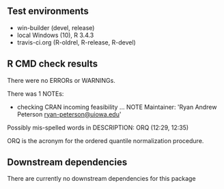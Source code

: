 ## Test environments 
- win-builder (devel, release)
- local Windows (10), R 3.4.3
- travis-ci.org (R-oldrel, R-release, R-devel)

## R CMD check results
There were no ERRORs or WARNINGs. 

There was 1 NOTEs:

* checking CRAN incoming feasibility ... NOTE
Maintainer: 'Ryan Andrew Peterson <ryan-peterson@uiowa.edu>'

Possibly mis-spelled words in DESCRIPTION:
  ORQ (12:29, 12:35)

ORQ is the acronym for the ordered quantile normalization procedure.

## Downstream dependencies
There are currently no downstream dependencies for this package

